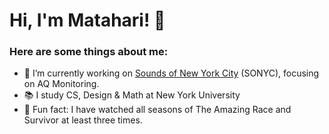 # Hi, I'm Matahari! 👋
### Here are some things about me:

- 🔭 I’m currently working on <a href="https://wp.nyu.edu/sonyc/" target=_blank>Sounds of New York City</a> (SONYC), focusing on AQ Monitoring.
- 📚 I study CS, Design & Math at New York University 
- 👯 Fun fact: I have watched all seasons of The Amazing Race and Survivor at least three times.


<!--
**irahatam/irahatam** is a ✨ _special_ ✨ repository because its `README.md` (this file) appears on your GitHub profile.

Here are some ideas to get you started:

- 🔭 I’m currently working on ...
- 🌱 I’m currently learning ...
- 👯 I’m looking to collaborate on ...
- 🤔 I’m looking for help with ...
- 💬 Ask me about ...
- 📫 How to reach me: ...
- 😄 Pronouns: ...
- ⚡ Fun fact: ...
-->
